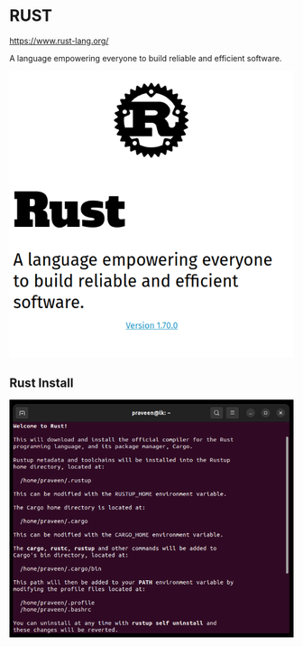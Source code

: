 # RUST

https://www.rust-lang.org/

A language empowering everyone to build reliable and efficient software.

![](rust.png)

## Rust Install

![](rust-install.png)